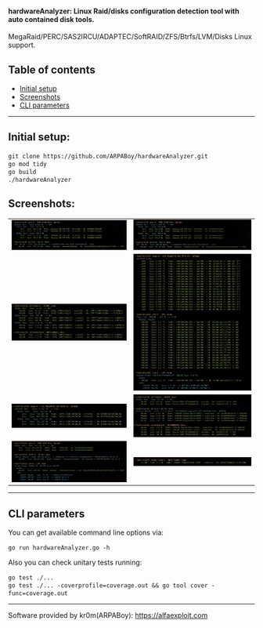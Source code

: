 #### hardwareAnalyzer: Linux Raid/disks configuration detection tool with auto contained disk tools.
MegaRaid/PERC/SAS2IRCU/ADAPTEC/SoftRAID/ZFS/Btrfs/LVM/Disks Linux support.

## Table of contents
- [Initial setup](#initial-setup)
- [Screenshots]()
- [CLI parameters](#cli-parameters)

---

## Initial setup:

```
git clone https://github.com/ARPABoy/hardwareAnalyzer.git
go mod tidy
go build
./hardwareAnalyzer
```

## Screenshots:

|                                       |                                             |
|---------------------------------------|---------------------------------------------|
| ![PERC](docs/images/PERC.png)         | ![SAS2IRCU](docs/images/SAS2IRCU.png)       |
| ![SoftRaid](docs/images/SoftRaid.png) | ![ZFS](docs/images/ZFS.png)                 |
| ![MegaRaid](docs/images/MegaRaid.png) | ![Btrfs](docs/images/Btrfs.png)             |
| ![LVM](docs/images/LVM.png)           | ![MotherBoard](docs/images/MotherBoard.png) |


---

## CLI parameters

You can get available command line options via:
```
go run hardwareAnalyzer.go -h
```

Also you can check unitary tests running:
```
go test ./...
go test ./... -coverprofile=coverage.out && go tool cover -func=coverage.out
```

---

Software provided by kr0m(ARPABoy): https://alfaexploit.com
